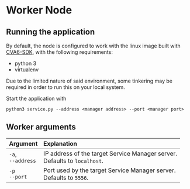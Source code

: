 # Worker Node

## Running the application

By default, the node is configured to work with the linux image built with [CVA6-SDK](https://github.com/openhwgroup/cva6-sdk), with the following requirements:

- python 3
- virtualenv

Due to the limited nature of said environment, some tinkering may be required in order to run this on your local system.

Start the application with

```shell
python3 service.py --address <manager address> --port <manager port>
```

## Worker arguments

| Argument              | Explanation                                                                   |
| :-------------------- | :---------------------------------------------------------------------------- |
| `-a`,<br/>`--address` | IP address of the target Service Manager server.<br/>Defaults to `localhost`. |
| `-p`<br/>`--port`     | Port used by the target Service Manager server.<br/> Defaults to `5556`.      |

